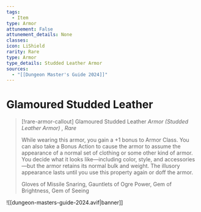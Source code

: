 ```yaml
---
tags:
  - Item
type: Armor
attunement: False
attunement_details: None
classes:
icon: LiShield
rarity: Rare
type: Armor
type_details: Studded Leather Armor
sources: 
  - "[[Dungeon Master's Guide 2024]]"
---
```

# Glamoured Studded Leather
>[!rare-armor-callout] Glamoured Studded Leather
>_Armor (Studded Leather Armor) , Rare_
>
>While wearing this armor, you gain a +1 bonus to Armor Class. You can also take a Bonus Action to cause the armor to assume the appearance of a normal set of clothing or some other kind of armor. You decide what it looks like—including color, style, and accessories—but the armor retains its normal bulk and weight. The illusory appearance lasts until you use this property again or doff the armor.
>
>
>Gloves of Missile Snaring, Gauntlets of Ogre Power, Gem of Brightness, Gem of Seeing
>


![[dungeon-masters-guide-2024.avif|banner]]